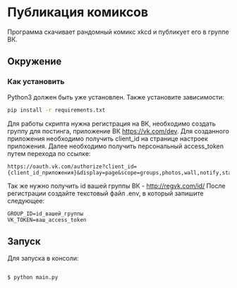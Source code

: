 # Публикация комиксов

Программа скачивает рандомный комикс xkcd и публикует его в группе ВК.

## Окружение

### Как установить

Python3 должен быть уже установлен. Также установите зависимости:

```bash
pip install -r requirements.txt
```

Для работы скрипта нужна регистрация на ВК, необходимо создать группу для постинга, приложение ВК https://vk.com/dev.
Для созданного приложения необходимо получить client_id на странице настроек приложения. 
Далее необходимо получить персональный access_token путем перехода по ссылке:
```
https://oauth.vk.com/authorize?client_id={client_id_приложения}&display=page&scope=groups,photos,wall,notify,stats&response_type=token&v=5.103&
```
Так же нужно получить id вашей группы ВК - http://regvk.com/id/
После регистрации создайте текстовый файл .env, в который запишите следующее:
```
GROUP_ID=id_вашей_группы
VK_TOKEN=ваш_access_token
```

## Запуск

Для запуска в консоли:

```bash

$ python main.py

```